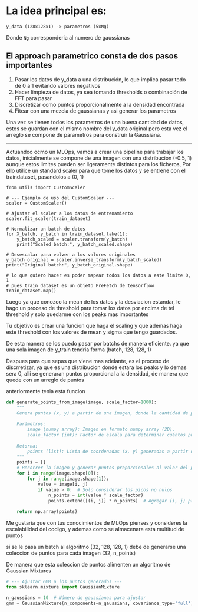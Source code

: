 # La idea principal es:
```
y_data (128x128x1) -> parametros (5xNg)
```

Donde `Ng` corresponderia al numero de gaussianas

## El approach parametrico consta de dos pasos importantes


1. Pasar los datos de y_data a una distribución, lo que implica pasar todo de 0 a 1 evitando valores negativos
2. Hacer limpieza de datos, ya sea tomando thresholds o combinación de FFT para pasar 
3. Discretizar como puntos proporcionalmente a la densidad encontrada
4. Fitear con una mezcla de gaussianas y asi generar los parametros

Una vez se tienen todos los parametros de una buena cantidad de datos, estos se guardan con el mismo nombre del y_data original pero esta vez el arreglo se compone de parametros para construir la Gaussiana.

___

Actuandoo ocmo un MLOps, vamos a crear una pipeline para trabajar los datos, inicialmente se compone de una imagen con una distribucion (-0.5, 1) aunque estos limites pueden ser ligeramente distintos para los ficheros, 
Por ello utilice un standard scaler para que tome los datos y se entrene con el traindataset, pasandolos a (0, 1)

```
from utils import CustomScaler

# --- Ejemplo de uso del CustomScaler ---
scaler = CustomScaler()

# Ajustar el scaler a los datos de entrenamiento
scaler.fit_scaler(train_dataset)

# Normalizar un batch de datos
for X_batch, y_batch in train_dataset.take(1):
    y_batch_scaled = scaler.transform(y_batch)
    print("Scaled batch:", y_batch_scaled.shape)

# Desescalar para volver a los valores originales
y_batch_original = scaler.inverse_transform(y_batch_scaled)
print("Original batch:", y_batch_original.shape)

# lo que quiero hacer es poder mapear todos los datos a este limite 0, 1
# pues train_dataset es un objeto PreFetch de tensorflow
train_dataset.map()
```

Luego ya que conozco la mean de los datos y la desviacion estandar, le hago un proceso de threshold para tomar los datos por encima de tel threshold y solo quedarme con los peaks mas importantes

Tu objetivo es crear una funcion que haga el scaling y que ademas haga este threshold con los valores de mean y sigma que tengo guardados.

De esta manera se los puedo pasar por batchs de manera eficiente. ya que una sola imagen de y_train tendria forma (batch, 128, 128, 1)

Despues para que sepas que viene mas adelante, es el proceso de discrretizar, ya que es una distribucion donde estara los peaks y lo demas sera 0,  alli se generaran puntos proporcional a la densidad, de manera que quede con un arreglo de puntos

anteriormente tenia esta funcion
```python
def generate_points_from_image(image, scale_factor=1000):
    """
    Genera puntos (x, y) a partir de una imagen, donde la cantidad de puntos es proporcional a la intensidad del pixel.
    
    Parámetros:
        image (numpy array): Imagen en formato numpy array (2D).
        scale_factor (int): Factor de escala para determinar cuántos puntos generar proporcionalmente al valor del pixel.
        
    Retorna:
        points (list): Lista de coordenadas (x, y) generadas a partir de los valores de los píxeles.
    """
    points = []
    # Recorrer la imagen y generar puntos proporcionales al valor del pixel
    for i in range(image.shape[0]):
        for j in range(image.shape[1]):
            value = image[i, j]
            if value > 0:  # Solo considerar los picos no nulos
                n_points = int(value * scale_factor)
                points.extend([(i, j)] * n_points)  # Agregar (i, j) proporcionalmente al valor del pixel
    
    return np.array(points)
```
Me gustaria que con tus conocimientos de MLOps pienses y consideres la escalabilidad del codigo, y ademas como se almacenara esta multitud de puntos

si se le pasa un batch al algoritmo
(32, 128, 128, 1)
debe de generarse una coleccion de puntos para cada imagen
(32, n_points)

De manera que esta coleccion de puntos alimenten un algoritmo de Gaussian Mixtures
```python
# --- Ajustar GMM a los puntos generados ---
from sklearn.mixture import GaussianMixture

n_gaussians = 10  # Número de gaussianas para ajustar
gmm = GaussianMixture(n_components=n_gaussians, covariance_type='full').fit(points)
```

